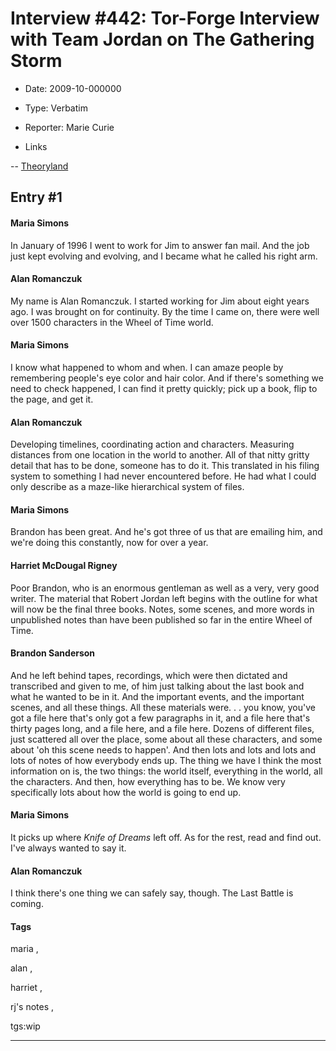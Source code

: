 # Interview #442: Tor-Forge Interview with Team Jordan on The Gathering Storm

- Date: 2009-10-000000

- Type: Verbatim

- Reporter: Marie Curie

- Links

-- [Theoryland](http://www.theoryland.com/vbulletin/showthread.php?p=162386#poststop)


## Entry #1

#### Maria Simons

In January of 1996 I went to work for Jim to answer fan mail. And the job just kept evolving and evolving, and I became what he called his right arm.

#### Alan Romanczuk

My name is Alan Romanczuk. I started working for Jim about eight years ago. I was brought on for continuity. By the time I came on, there were well over 1500 characters in the Wheel of Time world.

#### Maria Simons

I know what happened to whom and when. I can amaze people by remembering people's eye color and hair color. And if there's something we need to check happened, I can find it pretty quickly; pick up a book, flip to the page, and get it.

#### Alan Romanczuk

Developing timelines, coordinating action and characters. Measuring distances from one location in the world to another. All of that nitty gritty detail that has to be done, someone has to do it. This translated in his filing system to something I had never encountered before. He had what I could only describe as a maze-like hierarchical system of files.

#### Maria Simons

Brandon has been great. And he's got three of us that are emailing him, and we're doing this constantly, now for over a year.

#### Harriet McDougal Rigney

Poor Brandon, who is an enormous gentleman as well as a very, very good writer. The material that Robert Jordan left begins with the outline for what will now be the final three books. Notes, some scenes, and more words in unpublished notes than have been published so far in the entire Wheel of Time.

#### Brandon Sanderson

And he left behind tapes, recordings, which were then dictated and transcribed and given to me, of him just talking about the last book and what he wanted to be in it. And the important events, and the important scenes, and all these things. All these materials were. . . you know, you've got a file here that's only got a few paragraphs in it, and a file here that's thirty pages long, and a file here, and a file here. Dozens of different files, just scattered all over the place, some about all these characters, and some about 'oh this scene needs to happen'. And then lots and lots and lots and lots of notes of how everybody ends up. The thing we have I think the most information on is, the two things: the world itself, everything in the world, all the characters. And then, how everything has to be. We know very specifically lots about how the world is going to end up.

#### Maria Simons

It picks up where
*Knife of Dreams*
left off. As for the rest, read and find out. I've always wanted to say it.

#### Alan Romanczuk

I think there's one thing we can safely say, though. The Last Battle is coming.

#### Tags

maria
,

alan
,

harriet
,

rj's notes
,

tgs:wip


---

